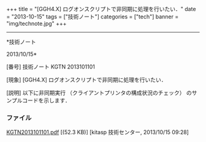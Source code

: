﻿+++
title = "[GGH4.X] ログオンスクリプトで非同期に処理を行いたい．"
date = "2013-10-15"
tags = ["技術ノート"]
categories = ["tech"]
banner = "img/technote.jpg"
+++

-----------------------------------------------------------------------------------------------------------------------------

*技術ノート

2013/10/15*


[番号]
技術ノート KGTN 2013101101

[現象]
[GGH4.X] ログオンスクリプトで非同期に処理を行いたい．

[説明]
以下に非同期実行 （クライアントプリンタの構成状況のチェック）
のサンプルコードを示します．


### ファイル

 
 


[KGTN2013101101.pdf](http://techreport.kitasp.net/attachments/download/1382/KGTN2013101101.pdf)
 [(52.3 KB)] [kitasp 技術センター, 2013/10/15
09:28]


 


 

